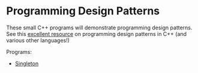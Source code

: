 # Programming Design Patterns
These small C++ programs will demonstrate programming design patterns. See this [excellent resource](https://refactoring.guru/design-patterns/cpp) on programming design patterns in C++ (and various other languages!)

Programs:
- [Singleton](./singleton)
